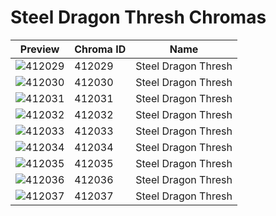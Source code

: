 # Steel Dragon Thresh Chromas

| Preview | Chroma ID | Name |
|---------|-----------|------|
| ![412029](https://raw.communitydragon.org/latest/plugins/rcp-be-lol-game-data/global/default/v1/champion-chroma-images/412/412029.png) | 412029 | Steel Dragon Thresh |
| ![412030](https://raw.communitydragon.org/latest/plugins/rcp-be-lol-game-data/global/default/v1/champion-chroma-images/412/412030.png) | 412030 | Steel Dragon Thresh |
| ![412031](https://raw.communitydragon.org/latest/plugins/rcp-be-lol-game-data/global/default/v1/champion-chroma-images/412/412031.png) | 412031 | Steel Dragon Thresh |
| ![412032](https://raw.communitydragon.org/latest/plugins/rcp-be-lol-game-data/global/default/v1/champion-chroma-images/412/412032.png) | 412032 | Steel Dragon Thresh |
| ![412033](https://raw.communitydragon.org/latest/plugins/rcp-be-lol-game-data/global/default/v1/champion-chroma-images/412/412033.png) | 412033 | Steel Dragon Thresh |
| ![412034](https://raw.communitydragon.org/latest/plugins/rcp-be-lol-game-data/global/default/v1/champion-chroma-images/412/412034.png) | 412034 | Steel Dragon Thresh |
| ![412035](https://raw.communitydragon.org/latest/plugins/rcp-be-lol-game-data/global/default/v1/champion-chroma-images/412/412035.png) | 412035 | Steel Dragon Thresh |
| ![412036](https://raw.communitydragon.org/latest/plugins/rcp-be-lol-game-data/global/default/v1/champion-chroma-images/412/412036.png) | 412036 | Steel Dragon Thresh |
| ![412037](https://raw.communitydragon.org/latest/plugins/rcp-be-lol-game-data/global/default/v1/champion-chroma-images/412/412037.png) | 412037 | Steel Dragon Thresh |